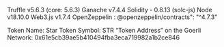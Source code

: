 Truffle v5.6.3 (core: 5.6.3)
Ganache v7.4.4
Solidity - 0.8.13 (solc-js)
Node v18.10.0
Web3.js v1.7.4
OpenZeppelin : @openzeppelin/contracts": "^4.7.3"

Token Name: Star
Token Symbol: STR
“Token Address” on the Goerli Network:
0x61e5cb39ae5b410494fba3eca719982a1b2ce846
